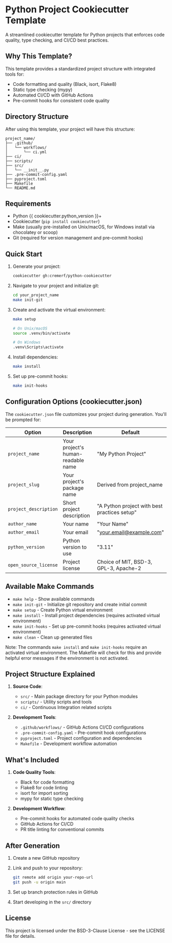 # Python Project Cookiecutter Template

A streamlined cookiecutter template for Python projects that enforces code quality, type checking, and CI/CD best practices.

## Why This Template?

This template provides a standardized project structure with integrated tools for:
- Code formatting and quality (Black, isort, Flake8)
- Static type checking (mypy)
- Automated CI/CD with GitHub Actions
- Pre-commit hooks for consistent code quality

## Directory Structure

After using this template, your project will have this structure:
```
project_name/
├── .github/
│   └── workflows/
│       └── ci.yml
├── ci/
├── scripts/
├── src/
│   └── __init__.py
├── .pre-commit-config.yaml
├── pyproject.toml
├── Makefile
└── README.md
```

## Requirements

- Python {{ cookiecutter.python_version }}+
- Cookiecutter (`pip install cookiecutter`)
- Make (usually pre-installed on Unix/macOS, for Windows install via chocolatey or scoop)
- Git (required for version management and pre-commit hooks)

## Quick Start

1. Generate your project:
   ```bash
   cookiecutter gh:cremerf/python-cookiecutter
   ```

2. Navigate to your project and initialize git:
   ```bash
   cd your_project_name
   make init-git
   ```

3. Create and activate the virtual environment:
   ```bash
   make setup

   # On Unix/macOS
   source .venv/bin/activate

   # On Windows
   .venv\Scripts\activate
   ```

4. Install dependencies:
   ```bash
   make install
   ```

5. Set up pre-commit hooks:
   ```bash
   make init-hooks
   ```

## Configuration Options (cookiecutter.json)

The `cookiecutter.json` file customizes your project during generation. You'll be prompted for:

| Option                | Description                         | Default                                    |
|----------------------|-------------------------------------|----------------------------------------------|
| `project_name`       | Your project's human-readable name  | "My Python Project"                         |
| `project_slug`       | Your project's package name         | Derived from project_name                   |
| `project_description`| Short project description           | "A Python project with best practices setup"|
| `author_name`        | Your name                           | "Your Name"                                 |
| `author_email`       | Your email                          | "your.email@example.com"                    |
| `python_version`     | Python version to use               | "3.11"                                      |
| `open_source_license`| Project license                     | Choice of MIT, BSD-3, GPL-3, Apache-2       |

## Available Make Commands

- `make help` - Show available commands
- `make init-git` - Initialize git repository and create initial commit
- `make setup` - Create Python virtual environment
- `make install` - Install project dependencies (requires activated virtual environment)
- `make init-hooks` - Set up pre-commit hooks (requires activated virtual environment)
- `make clean` - Clean up generated files

Note: The commands `make install` and `make init-hooks` require an activated virtual environment. The Makefile will check for this and provide helpful error messages if the environment is not activated.

## Project Structure Explained

1. **Source Code**:
   - `src/` - Main package directory for your Python modules
   - `scripts/` - Utility scripts and tools
   - `ci/` - Continuous Integration related scripts

2. **Development Tools**:
   - `.github/workflows/` - GitHub Actions CI/CD configurations
   - `.pre-commit-config.yaml` - Pre-commit hook configurations
   - `pyproject.toml` - Project configuration and dependencies
   - `Makefile` - Development workflow automation

## What's Included

1. **Code Quality Tools**:
   - Black for code formatting
   - Flake8 for code linting
   - isort for import sorting
   - mypy for static type checking

2. **Development Workflow**:
   - Pre-commit hooks for automated code quality checks
   - GitHub Actions for CI/CD
   - PR title linting for conventional commits

## After Generation

1. Create a new GitHub repository

2. Link and push to your repository:
   ```bash
   git remote add origin your-repo-url
   git push -u origin main
   ```

3. Set up branch protection rules in GitHub

4. Start developing in the `src/` directory

## License

This project is licensed under the BSD-3-Clause License - see the LICENSE file for details.
